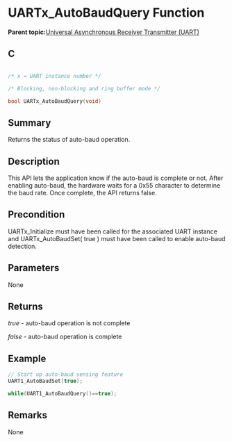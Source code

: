 # UARTx\_AutoBaudQuery Function

**Parent topic:**[Universal Asynchronous Receiver Transmitter \(UART\)](GUID-AA31911E-0C81-4A7D-A72F-20D9976E9E6E.md)

## C

```c

/* x = UART instance number */

/* Blocking, non-blocking and ring buffer mode */

bool UARTx_AutoBaudQuery(void)
```

## Summary

Returns the status of auto-baud operation.

## Description

This API lets the application know if the auto-baud is complete or not. After enabling auto-baud, the hardware waits for a 0x55 character to determine the baud rate. Once complete, the API returns false.

## Precondition

UARTx\_Initialize must have been called for the associated UART instance and UARTx\_AutoBaudSet\( true \) must have been called to enable auto-baud detection.

## Parameters

None

## Returns

*true* - auto-baud operation is not complete

*false* - auto-baud operation is complete

## Example

```c
// Start up auto-baud sensing feature
UART1_AutoBaudSet(true);

while(UART1_AutoBaudQuery()==true);

```

## Remarks

None

